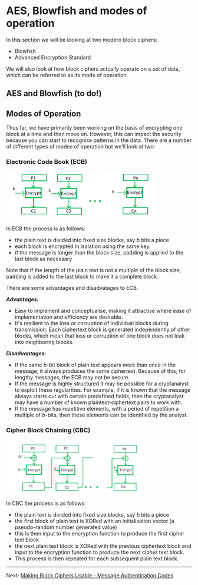 # AES, Blowfish and modes of operation

In this section we will be looking at two modern block ciphers:
* Blowfish
* Advanced Encryption Standard

We will also look at how block ciphers actually operate on a set of data, which can be referred to as its mode of operation.

## AES and Blowfish (to do!)

## Modes of Operation

Thus far, we have primarily been working on the basis of encrypting one block at a time and then move on. However, this can impact the security because you can start to recognise patterns in the data. There are a number of different types of modes of operation but we'll look at two:

### Electronic Code Book (ECB)

![Electronic code book](./images/Electronic_code_book.png)

In ECB the process is as follows:
* the plain text is divided into fixed size blocks, say $b$ bits a piece
* each block is encrypted in isolation using the same key.
* if the message is longer than the block size, padding is applied to the last block as necessary

Note that if the length of the plain text is not a multiple of the block size, padding is added to the last block to make it a complete block.

There are some advantages and disadvatages to ECB.

***Advantages:***
* Easy to implement and conceptualise, making it attractive where ease of implementation and efficiency are desirable.
* It's resilient to the loss or corruption of individual blocks during transmission. Each ciphertext block is generated independently of other blocks, which mean that loss or corruption of one block does not leak into neighboring blocks.

***Disadvantages:***
* If the same $b$-bit block of plain text appears more than once in the message, it always produces the same ciphertext. Because of this, for lengthy messages, the ECB may not be secure. 
* If the message is highly structured it may be possible for a cryptanalyst to exploit these regularities. For example, if it is known that the message always starts out with certain predefined fields, then the cryptanalyst may have a number of known plaintext-ciphertext pairs to work with. 
* If the message has repetitive elements, with a period of repetition a multiple of $b$-bits, then these elements can be identified by the analyst.

### Cipher Block Chaining (CBC)

![Cipher block chaining](./images/Cipher_block_chain.png)

In CBC the process is as follows:
* the plain text is divided into fixed size blocks, say $b$ bits a piece
* the first block of plain text is XORed with an initialisation vector (a pseudo-random number generated value)
* this is then input to the encryption function to produce the first cipher text block
* the next plain text block is XORed with the previous ciphertext block and input to the encryption function to produce the next cipher text block.
* This process is then repeated for each subsequent plain text block.

---

Next: [Making Block Ciphers Usable - Message Authentication Codes](Making_Block_Ciphers_Usable-Message_Authentication_Codes.md)